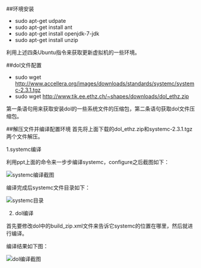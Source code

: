 ##环境安装
- sudo apt-get udpate
- sudo apt-get install ant
- sudo apt-get install openjdk-7-jdk
- sudo apt-get install unzip

利用上述四条Ubuntu指令来获取更新虚拟机的一些环境。

##dol文件配置
- sudo wget http://www.accellera.org/images/downloads/standards/systemc/systemc-2.3.1.tgz
- sudo wget http://www.tik.ee.ethz.ch/~shapes/downloads/dol_ethz.zip

第一条语句用来获取安装dol的一些系统文件的压缩包，第二条语句获取dol文件压缩包。

##解压文件并编译配置环境
首先将上面下载的dol_ethz.zip和systemc-2.3.1.tgz两个文件解压。

1.systemc编译

利用ppt上面的命令来一步步编译systemc，configure之后截图如下：

![systemc编译截图](https://drops.azureedge.net/drops/files/acc_528743/6gGJ?rscd=inline%3B%20filename%3DQQ%25E6%2588%25AA%25E5%259B%25BE20161009211506.png&rsct=image%2Fpng&se=2016-11-06T12%3A29%3A04Z&sig=2%2BHnnqsnyDPKHeuZUWvdxUY08AZLs4Kw0%2BZHmTFxV10%3D&sp=r&sr=b&st=2016-11-06T11%3A29%3A04Z&sv=2013-08-15)


编译完成后systemc文件目录如下：

![systemc目录](https://drops.azureedge.net/drops/files/acc_528743/ArXn?rscd=inline%3B%20filename%3DQQ%25E6%2588%25AA%25E5%259B%25BE20161009212023.png&rsct=image%2Fpng&se=2016-11-06T12%3A28%3A08Z&sig=RRC7uTxhPmw76t2QvlP6g5SQvQKQvoO6ycAtjv6jDtg%3D&sp=r&sr=b&st=2016-11-06T11%3A28%3A08Z&sv=2013-08-15)


2. dol编译

首先要修改dol中的build_zip.xml文件来告诉它systemc的位置在哪里，然后就进行编译。

编译结果如下图：

![dol编译截图](https://drops.azureedge.net/drops/files/acc_528743/16NES?rscd=inline%3B%20filename%3DQQ%25E6%2588%25AA%25E5%259B%25BE20161009212444.png&rsct=image%2Fpng&se=2016-11-06T12%3A29%3A50Z&sig=Iz4GPZ6ZVhXs9tHHQkdCe1XPUJcW3SdyKiYo259C9%2B4%3D&sp=r&sr=b&st=2016-11-06T11%3A29%3A50Z&sv=2013-08-15)
